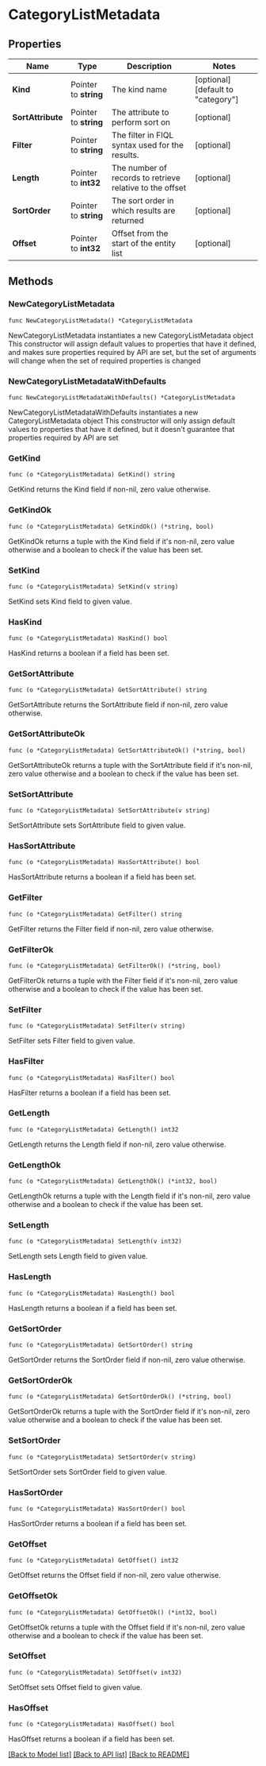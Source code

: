 # CategoryListMetadata

## Properties

Name | Type | Description | Notes
------------ | ------------- | ------------- | -------------
**Kind** | Pointer to **string** | The kind name | [optional] [default to "category"]
**SortAttribute** | Pointer to **string** | The attribute to perform sort on | [optional] 
**Filter** | Pointer to **string** | The filter in FIQL syntax used for the results. | [optional] 
**Length** | Pointer to **int32** | The number of records to retrieve relative to the offset | [optional] 
**SortOrder** | Pointer to **string** | The sort order in which results are returned | [optional] 
**Offset** | Pointer to **int32** | Offset from the start of the entity list | [optional] 

## Methods

### NewCategoryListMetadata

`func NewCategoryListMetadata() *CategoryListMetadata`

NewCategoryListMetadata instantiates a new CategoryListMetadata object
This constructor will assign default values to properties that have it defined,
and makes sure properties required by API are set, but the set of arguments
will change when the set of required properties is changed

### NewCategoryListMetadataWithDefaults

`func NewCategoryListMetadataWithDefaults() *CategoryListMetadata`

NewCategoryListMetadataWithDefaults instantiates a new CategoryListMetadata object
This constructor will only assign default values to properties that have it defined,
but it doesn't guarantee that properties required by API are set

### GetKind

`func (o *CategoryListMetadata) GetKind() string`

GetKind returns the Kind field if non-nil, zero value otherwise.

### GetKindOk

`func (o *CategoryListMetadata) GetKindOk() (*string, bool)`

GetKindOk returns a tuple with the Kind field if it's non-nil, zero value otherwise
and a boolean to check if the value has been set.

### SetKind

`func (o *CategoryListMetadata) SetKind(v string)`

SetKind sets Kind field to given value.

### HasKind

`func (o *CategoryListMetadata) HasKind() bool`

HasKind returns a boolean if a field has been set.

### GetSortAttribute

`func (o *CategoryListMetadata) GetSortAttribute() string`

GetSortAttribute returns the SortAttribute field if non-nil, zero value otherwise.

### GetSortAttributeOk

`func (o *CategoryListMetadata) GetSortAttributeOk() (*string, bool)`

GetSortAttributeOk returns a tuple with the SortAttribute field if it's non-nil, zero value otherwise
and a boolean to check if the value has been set.

### SetSortAttribute

`func (o *CategoryListMetadata) SetSortAttribute(v string)`

SetSortAttribute sets SortAttribute field to given value.

### HasSortAttribute

`func (o *CategoryListMetadata) HasSortAttribute() bool`

HasSortAttribute returns a boolean if a field has been set.

### GetFilter

`func (o *CategoryListMetadata) GetFilter() string`

GetFilter returns the Filter field if non-nil, zero value otherwise.

### GetFilterOk

`func (o *CategoryListMetadata) GetFilterOk() (*string, bool)`

GetFilterOk returns a tuple with the Filter field if it's non-nil, zero value otherwise
and a boolean to check if the value has been set.

### SetFilter

`func (o *CategoryListMetadata) SetFilter(v string)`

SetFilter sets Filter field to given value.

### HasFilter

`func (o *CategoryListMetadata) HasFilter() bool`

HasFilter returns a boolean if a field has been set.

### GetLength

`func (o *CategoryListMetadata) GetLength() int32`

GetLength returns the Length field if non-nil, zero value otherwise.

### GetLengthOk

`func (o *CategoryListMetadata) GetLengthOk() (*int32, bool)`

GetLengthOk returns a tuple with the Length field if it's non-nil, zero value otherwise
and a boolean to check if the value has been set.

### SetLength

`func (o *CategoryListMetadata) SetLength(v int32)`

SetLength sets Length field to given value.

### HasLength

`func (o *CategoryListMetadata) HasLength() bool`

HasLength returns a boolean if a field has been set.

### GetSortOrder

`func (o *CategoryListMetadata) GetSortOrder() string`

GetSortOrder returns the SortOrder field if non-nil, zero value otherwise.

### GetSortOrderOk

`func (o *CategoryListMetadata) GetSortOrderOk() (*string, bool)`

GetSortOrderOk returns a tuple with the SortOrder field if it's non-nil, zero value otherwise
and a boolean to check if the value has been set.

### SetSortOrder

`func (o *CategoryListMetadata) SetSortOrder(v string)`

SetSortOrder sets SortOrder field to given value.

### HasSortOrder

`func (o *CategoryListMetadata) HasSortOrder() bool`

HasSortOrder returns a boolean if a field has been set.

### GetOffset

`func (o *CategoryListMetadata) GetOffset() int32`

GetOffset returns the Offset field if non-nil, zero value otherwise.

### GetOffsetOk

`func (o *CategoryListMetadata) GetOffsetOk() (*int32, bool)`

GetOffsetOk returns a tuple with the Offset field if it's non-nil, zero value otherwise
and a boolean to check if the value has been set.

### SetOffset

`func (o *CategoryListMetadata) SetOffset(v int32)`

SetOffset sets Offset field to given value.

### HasOffset

`func (o *CategoryListMetadata) HasOffset() bool`

HasOffset returns a boolean if a field has been set.


[[Back to Model list]](../README.md#documentation-for-models) [[Back to API list]](../README.md#documentation-for-api-endpoints) [[Back to README]](../README.md)


